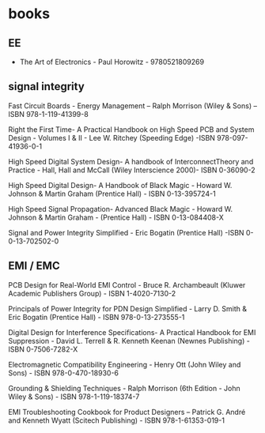 # books

## EE

- The Art of Electronics - Paul Horowitz - 9780521809269

## signal integrity

Fast Circuit Boards - Energy Management – Ralph Morrison (Wiley & Sons) – ISBN 978-1-119-41399-8

Right the First Time- A Practical Handbook on High Speed PCB and System Design - Volumes I & II - Lee W. Ritchey (Speeding Edge) -ISBN 978-097-41936-0-1

High Speed Digital System Design- A handbook of InterconnectTheory and Practice - Hall, Hall and McCall (Wiley Interscience 2000)- ISBN 0-36090-2

High Speed Digital Design- A Handbook of Black Magic - Howard W. Johnson & Martin Graham (Prentice Hall) - ISBN 0-13-395724-1

High Speed Signal Propagation- Advanced Black Magic - Howard W. Johnson & Martin Graham - (Prentice Hall) - ISBN 0-13-084408-X

Signal and Power Integrity Simplified - Eric Bogatin (Prentice Hall) -ISBN 0-0-13-702502-0

## EMI / EMC

PCB Design for Real-World EMI Control - Bruce R. Archambeault (Kluwer Academic Publishers Group) - ISBN 1-4020-7130-2

Principals of Power Integrity for PDN Design Simplified - Larry D. Smith & Eric Bogatin (Prentice Hall) - ISBN 978-0-13-273555-1

Digital Design for Interference Specifications- A Practical Handbook for EMI Suppression - David L. Terrell & R. Kenneth Keenan (Newnes Publishing) - ISBN 0-7506-7282-X

Electromagnetic Compatibility Engineering - Henry Ott (John Wiley and Sons) - ISBN 978-0-470-18930-6

Grounding & Shielding Techniques - Ralph Morrison (6th Edition - John Wiley & Sons) - ISBN 978-1-119-18374-7

EMI Troubleshooting Cookbook for Product Designers – Patrick G. André and Kenneth Wyatt (Scitech Publishing) - ISBN 978-1-61353-019-1
